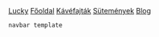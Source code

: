 <nav class="container-fluid">
        <div class="row">
            <div class="col-12">
                <a href="">Lucky</a>
                <a href="">Főoldal</a>
                <a href="">Kávéfajták</a>
                <a href="cookies.html">Sütemények</a>
                <a href=""> Blog</a>
            </div>
        </div>
    </nav>

    navbar template
    